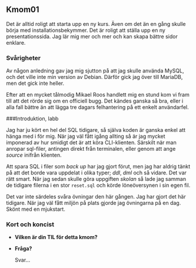<a id="kmom01"><h2>Kmom01</h2></a>

Det är alltid roligt att starta upp en ny kurs. Även om det än en gång
skulle börja med installationsbekymmer. Det är roligt att ställa upp en
ny presentationssida. Jag lär mig mer och mer och kan skapa bättre sidor
enklare.

### Svårigheter

Av någon anledning gav jag mig
sjutton på att jag skulle använda MySQL, och det ville inte min version
av Debian. Därför gick jag över till MariaDB, men det gick inte heller.

Efter att en mycket tålmodig Mikael Roos handlett mig en stund kom vi fram
till att det rörde sig om en officiell bugg. Det kändes ganska så bra,
eller i alla fall bättre än att lägga tre dagars felhantering på ett
enkelt användarfel.

###Introduktion, labb

Jag har ju kört en hel del SQL tidigare, så själva koden är ganska enkel
att hänga med i för mig. När jag väl fått igång allting så är jag mycket
imponerad av hur smidigt det är att köra CLI-klienten. Särskilt när man
anropar sql-filer, antingen direkt från terminalen, eller genom att
ange <em>source</em> inifrån klienten.

Att spara SQL i filer som _back up_ har jag gjort förut, men jag har aldrig
tänkt på att det borde vara uppdelat i olika typer; _ddl_, _dml_ och så
vidare. Det var rätt smart. När jag sedan skulle göra uppgiften _skolan_ så
lade jag samman de tidigare filerna i en stor <code>reset.sql</code> och
körde löneöversynen i sin egen fil.

Det var inte särdeles svåra övningar den här gången. Jag har gjort det här
tidigare. När jag väl fått miljön på plats gjorde jag övningarna på en dag.
Skönt med en mjukstart.

<h3>Kort och koncist</h3>
<ul>
    <li><strong>Vilken är din TIL för detta kmom?</strong><br \>
        <p></p></li>
    <li><strong>Fråga?</strong><br \>
        <p>Svar...</p></li>
</ul>
